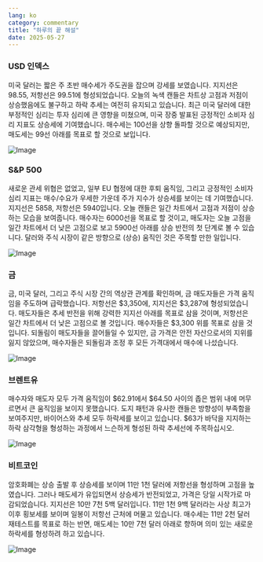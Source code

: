 ```yaml
---
lang: ko
category: commentary
title: "하루의 끝 해설"
date: 2025-05-27
---
```


### USD 인덱스

미국 달러는 짧은 주 초반 매수세가 주도권을 잡으며 강세를 보였습니다. 지지선은 98.55, 저항선은 99.51에 형성되었습니다. 오늘의 녹색 캔들은 차트상 고점과 저점이 상승했음에도 불구하고 하락 추세는 여전히 유지되고 있습니다. 최근 미국 달러에 대한 부정적인 심리는 투자 심리에 큰 영향을 미쳤으며, 미국 장중 발표된 긍정적인 소비자 심리 지표도 상승세에 기여했습니다. 매수세는 100선을 상향 돌파할 것으로 예상되지만, 매도세는 99선 아래를 목표로 할 것으로 보입니다.

![Image](https://markleighedu.github.io/img/May-2025/27-May-2025/usdindex.jpg)

### S&P 500

새로운 관세 위협은 없었고, 일부 EU 협정에 대한 후퇴 움직임, 그리고 긍정적인 소비자 심리 지표는 매수/수요가 우세한 가운데 주가 지수가 상승세를 보이는 데 기여했습니다. 지지선은 5858, 저항선은 5940입니다. 오늘 캔들은 일간 차트에서 고점과 저점이 상승하는 모습을 보여줍니다. 매수자는 6000선을 목표로 할 것이고, 매도자는 오늘 고점을 일간 차트에서 더 낮은 고점으로 보고 5900선 아래를 상승 반전의 첫 단계로 볼 수 있습니다. 달러와 주식 시장이 같은 방향으로 (상승) 움직인 것은 주목할 만한 일입니다.

![Image](https://markleighedu.github.io/img/May-2025/27-May-2025/sp500.jpg)

### 금

금, 미국 달러, 그리고 주식 시장 간의 역상관 관계를 확인하며, 금 매도자들은 가격 움직임을 주도하며 급락했습니다. 저항선은 $3,350에, 지지선은 $3,287에 형성되었습니다. 매도자들은 추세 반전을 위해 강력한 지지선 아래를 목표로 삼을 것이며, 저항선은 일간 차트에서 더 낮은 고점으로 볼 것입니다. 매수자들은 $3,300 위를 목표로 삼을 것입니다. 되돌림이 매도자들을 끌어들일 수 있지만, 금 가격은 안전 자산으로서의 지위를 잃지 않았으며, 매수자들은 되돌림과 조정 후 모든 가격대에서 매수에 나섰습니다.

![Image](https://markleighedu.github.io/img/May-2025/27-May-2025/gold.jpg)

### 브렌트유

매수자와 매도자 모두 가격 움직임이 $62.91에서 $64.50 사이의 좁은 범위 내에 머무르면서 큰 움직임을 보이지 못했습니다. 도지 패턴과 유사한 캔들은 방향성이 부족함을 보여주지만, 바이어스와 추세 모두 하락세를 보이고 있습니다. $63가 바닥을 지지하는 하락 삼각형을 형성하는 과정에서 느슨하게 형성된 하락 추세선에 주목하십시오.

![Image](https://markleighedu.github.io/img/May-2025/27-May-2025/brentoil.jpg)

### 비트코인

암호화폐는 상승 출발 후 상승세를 보이며 11만 1천 달러에 저항선을 형성하며 고점을 높였습니다. 그러나 매도세가 유입되면서 상승세가 반전되었고, 가격은 당일 시작가로 마감되었습니다. 지지선은 10만 7천 5백 달러입니다. 11만 1천 9백 달러라는 사상 최고가 이후 횡보세를 보이며 일봉이 저항선 근처에 머물고 있습니다. 매수세는 11만 2천 달러 재테스트를 목표로 하는 반면, 매도세는 10만 7천 달러 아래로 향하며 의미 있는 새로운 하락세를 형성하려 하고 있습니다.

![Image](https://markleighedu.github.io/img/May-2025/27-May-2025/bitcoin.jpg)

